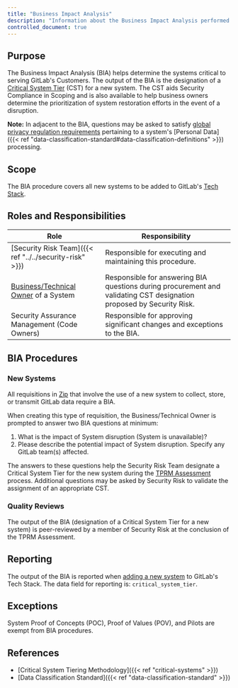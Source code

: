 ```yaml
---
title: "Business Impact Analysis"
description: "Information about the Business Impact Analysis performed by the Security Risk Team"
controlled_document: true
---
```


## Purpose

The Business Impact Analysis (BIA) helps determine the systems critical to serving GitLab's Customers.   The output of the BIA is the designation of a [Critical System Tier](/handbook/security/security-assurance/security-risk/storm-program/critical-systems/) (CST) for a new system. The CST aids Security Compliance in Scoping and is also available to help business owners determine the prioritization of system restoration efforts in the event of a disruption.

**Note:** In adjacent to the BIA, questions may be asked to satisfy [global privacy regulation requirements](/handbook/legal/privacy/privacy-laws.html#gdpr) pertaining to a system's [Personal Data]({{< ref "data-classification-standard#data-classification-definitions" >}}) processing.

## Scope

The BIA procedure covers all new systems to be added to GitLab's [Tech Stack](/handbook/business-technology/tech-stack-applications/).

## Roles and Responsibilities

|Role|Responsibility|
|----------|------------------------------|
|[Security Risk Team]({{< ref "../../security-risk" >}})|Responsible for executing and maintaining this procedure.|
|[Business/Technical Owner](/handbook/business-technology/tech-stack-applications/#tech-stack-definitions) of a System|Responsible for answering BIA questions during procurement and validating CST designation proposed by Security Risk.|
|Security Assurance Management (Code Owners)|Responsible for approving significant changes and exceptions to the BIA.|

## BIA Procedures

### New Systems

All requisitions in [Zip](/handbook/finance/procurement/#how-to-start-the-procurement-process) that involve the use of a new system to collect, store, or transmit GitLab data require a BIA.

When creating this type of requisition, the Business/Technical Owner is prompted to answer two BIA questions at minimum:

1. What is the impact of System disruption (System is unavailable)?
2. Please describe the potential impact of System disruption. Specify any GitLab team(s) affected.

The answers to these questions help the Security Risk Team designate a Critical System Tier for the new system during the [TPRM Assessment](/handbook/security/security-assurance/security-risk/third-party-risk-management/#tprm-assessment-requirements) process. Additional questions may be asked by Security Risk to validate the assignment of an appropriate CST.

### Quality Reviews

The output of the BIA (designation of a Critical System Tier for a new system) is peer-reviewed by a member of Security Risk at the conclusion of the TPRM Assessment.

## Reporting

The output of the BIA is reported when [adding a new system](/handbook/business-technology/tech-stack-applications/#add-new-system-to-the-tech-stack) to GitLab's Tech Stack.  The data field for reporting is: `critical_system_tier`.

## Exceptions

System Proof of Concepts (POC), Proof of Values (POV), and Pilots are exempt from BIA procedures.

## References

- [Critical System Tiering Methodology]({{< ref "critical-systems" >}})
- [Data Classification Standard]({{< ref "data-classification-standard" >}})
